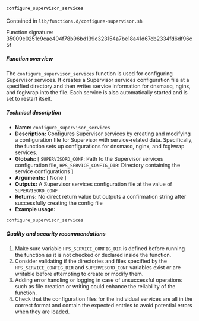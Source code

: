 #### `configure_supervisor_services `

Contained in `lib/functions.d/configure-supervisor.sh`

Function signature: 35009e0251c9cae404f78b96bd139c323154a7be18a41d67cb2334fd6df96c5f

##### Function overview

The `configure_supervisor_services` function is used for configuring Supervisor services. It creates a Supervisor services configuration file at a specified directory and then writes service information for dnsmasq, nginx, and fcgiwrap into the file. Each service is also automatically started and is set to restart itself.

##### Technical description

- **Name:** `configure_supervisor_services`
- **Description:** Configures Supervisor services by creating and modifying a configuration file for Supervisor with service-related data. Specifically, the function sets up configurations for dnsmasq, nginx, and fcgiwrap services.
- **Globals:** [ `SUPERVISORD_CONF`: Path to the Supervisor services configuration file, `HPS_SERVICE_CONFIG_DIR`: Directory containing the service configurations ]
- **Arguments:** [ None ]
- **Outputs:** A Supervisor services configuration file at the value of `SUPERVISORD_CONF`
- **Returns:** No direct return value but outputs a confirmation string after successfully creating the config file
- **Example usage:**

```bash
configure_supervisor_services
```

##### Quality and security recommendations

1. Make sure variable `HPS_SERVICE_CONFIG_DIR` is defined before running the function as it is not checked or declared inside the function.
2. Consider validating if the directories and files specified by the `HPS_SERVICE_CONFIG_DIR` and `SUPERVISORD_CONF` variables exist or are writable before attempting to create or modify them.
3. Adding error handling or logging in case of unsuccessful operations such as file creation or writing could enhance the reliability of the function.
4. Check that the configuration files for the individual services are all in the correct format and contain the expected entries to avoid potential errors when they are loaded.

